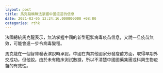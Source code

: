 ```yaml
---
layout: post
title: 馬克龍稱無法掌握中國疫苗的信息
date: 2021-02-05 12:24:16.000000000 +08:00
categories: rthk
---
```


法國總統馬克龍表示，無法掌握中國的新型冠狀病毒疫苗信息，又說一旦疫苗無效，可能會進一步令病毒變種。

馬克龍在一個智庫發表演說時承認，中國在向其他國家分發疫苗方面，取得早期外交成功，但他說，由於未有臨床測試數據，所以不清楚中國國藥集團或科興生物疫苗的有效性。
